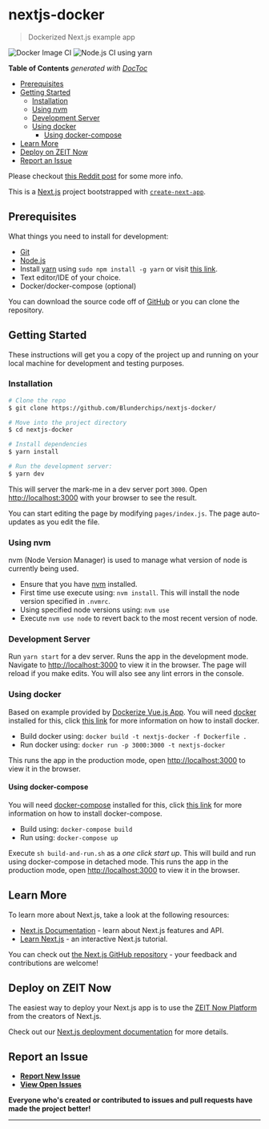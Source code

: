 # nextjs-docker

> Dockerized Next.js example app

![Docker Image CI](https://github.com/Blunderchips/nextjs-docker/workflows/Docker%20Image%20CI/badge.svg)
![Node.js CI using yarn](https://github.com/Blunderchips/nextjs-docker/workflows/Node.js%20CI%20using%20yarn/badge.svg)

<!-- START doctoc generated TOC please keep comment here to allow auto update -->
<!-- DON'T EDIT THIS SECTION, INSTEAD RE-RUN doctoc TO UPDATE -->
**Table of Contents**  *generated with [DocToc](https://github.com/thlorenz/doctoc)*

- [Prerequisites](#prerequisites)
- [Getting Started](#getting-started)
  - [Installation](#installation)
  - [Using nvm](#using-nvm)
  - [Development Server](#development-server)
  - [Using docker](#using-docker)
    - [Using docker-compose](#using-docker-compose)
- [Learn More](#learn-more)
- [Deploy on ZEIT Now](#deploy-on-zeit-now)
- [Report an Issue](#report-an-issue)

<!-- END doctoc generated TOC please keep comment here to allow auto update -->

Please checkout [this Reddit post](https://www.reddit.com/r/nextjs/comments/fnnpdd/docker_example/flcmryr?utm_source=share&utm_medium=web2x) for some more info.

This is a [Next.js](https://nextjs.org/) project bootstrapped with [`create-next-app`](https://github.com/zeit/next.js/tree/canary/packages/create-next-app).

## Prerequisites

What things you need to install for development:

- [Git](https://git-scm.com/)
- [Node.js](https://nodejs.org)
- Install [yarn](https://yarnpkg.com) using `sudo npm install -g yarn` or visit [this link](https://yarnpkg.com/lang/en/docs/install/ 'yarn installation').
- Text editor/IDE of your choice.
- Docker/docker-compose (optional)

You can download the source code off of [GitHub](https://github.com/Blunderchips/nextjs-docker/archive/master.zip) or you can clone the repository.

## Getting Started

These instructions will get you a copy of the project up and running on your local machine for development and testing purposes.

### Installation

```bash
# Clone the repo
$ git clone https://github.com/Blunderchips/nextjs-docker/

# Move into the project directory
$ cd nextjs-docker

# Install dependencies
$ yarn install

# Run the development server:
$ yarn dev
```

This will server the mark-me in a dev server port `3000`.
Open [http://localhost:3000](http://localhost:3000) with your browser to see the result.

You can start editing the page by modifying `pages/index.js`. The page auto-updates as you edit the file.

### Using nvm

nvm (Node Version Manager) is used to manage what version of node is currently being used.

- Ensure that you have [nvm](https://github.com/nvm-sh/nvm 'Node Version Manager') installed.
- First time use execute using: `nvm install`. This will install the node version specified in `.nvmrc`.
- Using specified node versions using: `nvm use`
- Execute `nvm use node` to revert back to the most recent version of node.

### Development Server

Run `yarn start` for a dev server. Runs the app in the development mode. Navigate to [http://localhost:3000](http://localhost:3000) to view it in the browser.
The page will reload if you make edits. You will also see any lint errors in the console.

### Using docker

Based on example provided by [Dockerize Vue.js App](https://vuejs.org/v2/cookbook/dockerize-vuejs-app.html).
You will need [docker](https://www.docker.com/) installed for this, click [this link](https://docs.docker.com/install/) for more information on how to install docker.

- Build docker using: `docker build -t nextjs-docker -f Dockerfile .`
- Run docker using: `docker run -p 3000:3000 -t nextjs-docker`

This runs the app in the production mode, open [http://localhost:3000](http://localhost:3000) to view it in the browser.

#### Using docker-compose

You will need [docker-compose](https://www.docker.com/compose) installed for this, click [this link](https://docs.docker.com/compose/install/) for more information on how to 
install docker-compose.

- Build using: `docker-compose build`
- Run using: `docker-compose up`

Execute `sh build-and-run.sh` as a _one click start up_. This will build and run using docker-compose in detached mode.
This runs the app in the production mode, open [http://localhost:3000](http://localhost:3000) to view it in the browser.


## Learn More

To learn more about Next.js, take a look at the following resources:

- [Next.js Documentation](https://nextjs.org/docs) - learn about Next.js features and API.
- [Learn Next.js](https://nextjs.org/learn) - an interactive Next.js tutorial.

You can check out [the Next.js GitHub repository](https://github.com/zeit/next.js/) - your feedback and contributions are welcome!

## Deploy on ZEIT Now

The easiest way to deploy your Next.js app is to use the [ZEIT Now Platform](https://zeit.co/import?utm_medium=default-template&filter=next.js&utm_source=create-next-app&utm_campaign=create-next-app-readme) from the creators of Next.js.

Check out our [Next.js deployment documentation](https://nextjs.org/docs/deployment) for more details.

## Report an Issue

- **[Report New Issue](https://github.com/Blunderchips/nextjs-docker/issues/new)**
- **[View Open Issues](https://github.com/Blunderchips/nextjs-docker/issues)**

**Everyone who's created or contributed to issues and pull requests have made the project better!**

***
